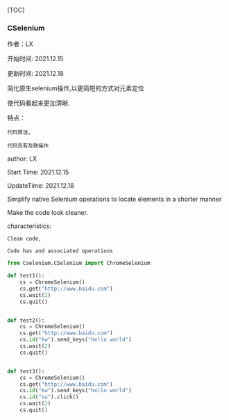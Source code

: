 [TOC]
### CSelenium
作者：LX

开始时间: 2021.12.15

更新时间: 2021.12.18

简化原生selenium操作,以更简短的方式对元素定位

使代码看起来更加清晰.

特点：

    代码简洁,
    
    代码具有及联操作
    


author: LX

Start Time: 2021.12.15

UpdateTime: 2021.12.18

Simplify native Selenium operations to locate elements in a shorter manner

Make the code look cleaner.

characteristics:

    Clean code,
    
    Code has and associated operations
    
```python
from Cselenium.CSelenium import ChromeSelenium

def test1():
    cs = ChromeSelenium()
    cs.get("http://www.baidu.com")
    cs.wait(2)
    cs.quit()


def test2():
    cs = ChromeSelenium()
    cs.get("http://www.baidu.com")
    cs.id("kw").send_keys("hello world")
    cs.wait(2)
    cs.quit()


def test3():
    cs = ChromeSelenium()
    cs.get("http://www.baidu.com")
    cs.id("kw").send_keys("hello world")
    cs.id("su").click()
    cs.wait(2)
    cs.quit()
```
